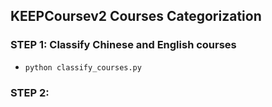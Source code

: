 ## KEEPCoursev2 Courses Categorization

### STEP 1: Classify Chinese and English courses
  - `python classify_courses.py`

### STEP 2: 
